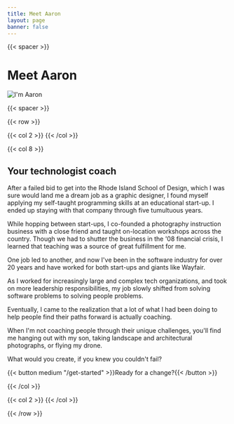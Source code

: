```yaml
---
title: Meet Aaron
layout: page
banner: false
---
```


{{< spacer >}}


# Meet Aaron

![I'm Aaron](/images/meet-aaron.jpg ) 

{{< spacer >}}


{{< row >}}

{{< col 2 >}}
{{< /col >}}

{{< col 8 >}}

## Your technologist coach

After a failed bid to get into the Rhode Island School of Design, which I was
sure would land me a dream job as a graphic designer, I found myself applying my
self-taught programming skills at an educational start-up. I ended up staying
with that company through five tumultuous years.

While hopping between start-ups, I co-founded a photography instruction business
with a close friend and taught on-location workshops across the country. Though
we had to shutter the business in the '08 financial crisis, I learned that
teaching was a source of great fulfillment for me.

One job led to another, and now I've been in the software industry for over 20
years and have worked for both start-ups and giants like Wayfair.

As I worked for increasingly large and complex tech organizations, and took on
more leadership responsibilities, my job slowly shifted from solving software
problems to solving people problems.

Eventually, I came to the realization that a lot of what I had been doing to
help people find their paths forward is actually coaching.

When I'm not coaching people through their unique challenges, you'll find me
hanging out with my son, taking landscape and architectural photographs, or
flying my drone.

What would you create, if you knew you couldn't fail?

{{< button medium "/get-started" >}}Ready for a change?{{< /button >}}

{{< /col >}}

{{< col 2 >}}
{{< /col >}}

{{< /row >}}


